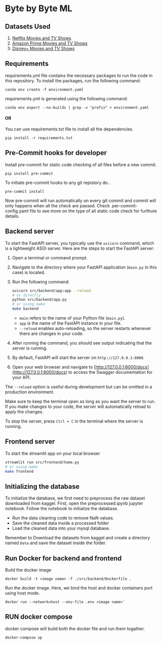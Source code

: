 # Byte by Byte ML

## Datasets Used

1. [Netflix Movies and TV Shows](https://www.kaggle.com/shivamb/netflix-shows)
2. [Amazon Prime Movies and TV Shows](https://www.kaggle.com/datasets/shivamb/amazon-prime-movies-and-tv-shows)
3. [Disney+ Movies and TV Shows](https://www.kaggle.com/datasets/shivamb/disney-movies-and-tv-shows)

## Requirements

requirements.yml file contains the necessary packages to run the code in this repository. To install the packages, run the following command:

```
conda env create -f environment.yaml
```

requirements.yml is generated using the following command:

```
conda env export --no-builds | grep -v "prefix" > environment.yaml
```

#### OR

You can use requirements.txt file to install all the dependencies.

```
pip install -r requirements.txt
```

## Pre-Commit hooks for developer

Install pre-commit for static code checking of all files before a new commit.

```
pip install pre-commit
```

To initiate pre-commit hooks to any git repistory do..

```
pre-commit install
```

Now pre-commit will run automatically on every git commit and commit will only happens when all the check are passed. Check .per-commit-config.yaml file to see more on the type of all static code check for furthure details.

## Backend server

To start the FastAPI server, you typically use the `uvicorn` command, which is a lightweight ASGI server. Here are the steps to start the FastAPI server:

1. Open a terminal or command prompt.

2. Navigate to the directory where your FastAPI application (`main.py` in this case) is located.

3. Run the following command:

   ```bash
   uvicorn src/backend/app:app --reload
   # or directly
   python src/backend/app.py
   # or using make
   make backend
   ```

   - `main` refers to the name of your Python file (`main.py`).
   - `app` is the name of the FastAPI instance in your file.
   - `--reload` enables auto-reloading, so the server restarts whenever there are changes in your code.

4. After running the command, you should see output indicating that the server is running.

5. By default, FastAPI will start the server on `http://127.0.0.1:8000`.

6. Open your web browser and navigate to [http://127.0.0.1:8000/docs](http://127.0.0.1:8000/docs) to access the Swagger documentation for your API.

The `--reload` option is useful during development but can be omitted in a production environment.

Make sure to keep the terminal open as long as you want the server to run. If you make changes to your code, the server will automatically reload to apply the changes.

To stop the server, press `Ctrl + C` in the terminal where the server is running.

## Frontend server

To start the streamlit app on your local browser

```bash
streamlit run src/frontend/home.py
# or using make
make frontend
```

## Initializing the database

To initialize the database, we first need to preprocess the raw dataset downloaded from kaggel. First, open the preprocessed.ipynb jupyter notebook. Follow the notebook to initialize the database.

- Run the data cleaning code to remove NaN values.
- Save the cleaned data inside a processed folder
- Load the cleaned data into your mysql database.

Remember to Download the datasets from kaggel and create a directory named `Data` and save the dataset inside the folder.

## Run Docker for backend and frontend

Build the docker image

```
docker build -t <image name> -f ./src/backend/Dockerfile .
```

Run the docker image. Here, we bind the host and docker containers port using host mode.

```
docker run --network=host --env-file .env <image name>`
```

## RUN docker compose

docker compose will build both the docker file and run them togather.

```
docker-compose up
```
